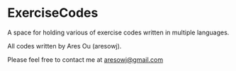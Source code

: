 # ExerciseCodes
A space for holding various of exercise codes written in multiple languages.

All codes written by Ares Ou (aresowj).

Please feel free to contact me at aresowj@gmail.com
